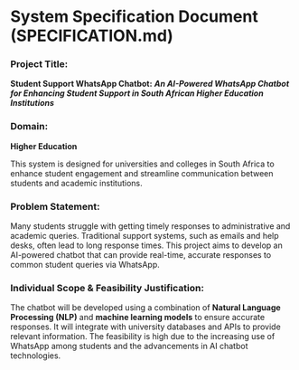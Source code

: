 
# System Specification Document (SPECIFICATION.md)

### Project Title:
**Student Support WhatsApp Chatbot:**
***An AI-Powered WhatsApp Chatbot for Enhancing Student Support in South African Higher Education Institutions***

### Domain:
**Higher Education**

This system is designed for universities and colleges in South Africa to enhance student engagement and streamline communication between students and academic institutions.

### Problem Statement:
Many students struggle with getting timely responses to administrative and academic queries. Traditional support systems, such as emails and help desks, often lead to long response times. This project aims to develop an AI-powered chatbot that can provide real-time, accurate responses to common student queries via WhatsApp.

### Individual Scope & Feasibility Justification:
The chatbot will be developed using a combination of **Natural Language Processing (NLP)** and **machine learning models** to ensure accurate responses. It will integrate with university databases and APIs to provide relevant information. The feasibility is high due to the increasing use of WhatsApp among students and the advancements in AI chatbot technologies.
